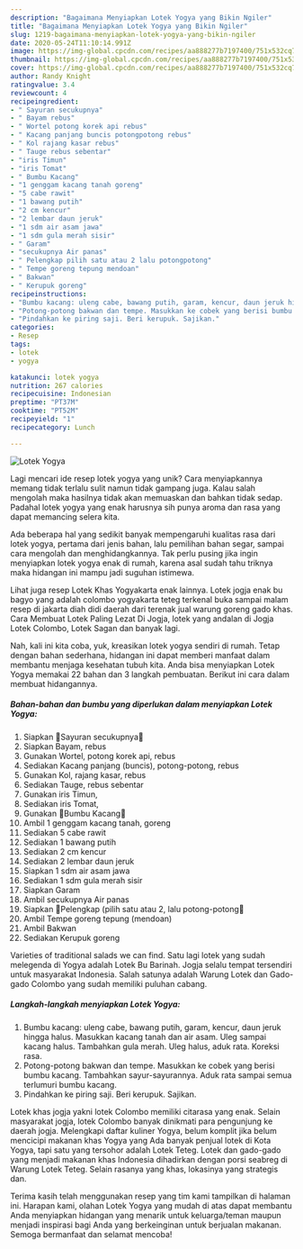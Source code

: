 ```yaml
---
description: "Bagaimana Menyiapkan Lotek Yogya yang Bikin Ngiler"
title: "Bagaimana Menyiapkan Lotek Yogya yang Bikin Ngiler"
slug: 1219-bagaimana-menyiapkan-lotek-yogya-yang-bikin-ngiler
date: 2020-05-24T11:10:14.991Z
image: https://img-global.cpcdn.com/recipes/aa888277b7197400/751x532cq70/lotek-yogya-foto-resep-utama.jpg
thumbnail: https://img-global.cpcdn.com/recipes/aa888277b7197400/751x532cq70/lotek-yogya-foto-resep-utama.jpg
cover: https://img-global.cpcdn.com/recipes/aa888277b7197400/751x532cq70/lotek-yogya-foto-resep-utama.jpg
author: Randy Knight
ratingvalue: 3.4
reviewcount: 4
recipeingredient:
- " Sayuran secukupnya"
- " Bayam rebus"
- " Wortel potong korek api rebus"
- " Kacang panjang buncis potongpotong rebus"
- " Kol rajang kasar rebus"
- " Tauge rebus sebentar"
- "iris Timun"
- "iris Tomat"
- " Bumbu Kacang"
- "1 genggam kacang tanah goreng"
- "5 cabe rawit"
- "1 bawang putih"
- "2 cm kencur"
- "2 lembar daun jeruk"
- "1 sdm air asam jawa"
- "1 sdm gula merah sisir"
- " Garam"
- "secukupnya Air panas"
- " Pelengkap pilih satu atau 2 lalu potongpotong"
- " Tempe goreng tepung mendoan"
- " Bakwan"
- " Kerupuk goreng"
recipeinstructions:
- "Bumbu kacang: uleng cabe, bawang putih, garam, kencur, daun jeruk hingga halus. Masukkan kacang tanah dan air asam. Uleg sampai kacang halus. Tambahkan gula merah. Uleg halus, aduk rata. Koreksi rasa."
- "Potong-potong bakwan dan tempe. Masukkan ke cobek yang berisi bumbu kacang. Tambahkan sayur-sayurannya. Aduk rata sampai semua terlumuri bumbu kacang."
- "Pindahkan ke piring saji. Beri kerupuk. Sajikan."
categories:
- Resep
tags:
- lotek
- yogya

katakunci: lotek yogya 
nutrition: 267 calories
recipecuisine: Indonesian
preptime: "PT37M"
cooktime: "PT52M"
recipeyield: "1"
recipecategory: Lunch

---
```



![Lotek Yogya](https://img-global.cpcdn.com/recipes/aa888277b7197400/751x532cq70/lotek-yogya-foto-resep-utama.jpg)

Lagi mencari ide resep lotek yogya yang unik? Cara menyiapkannya memang tidak terlalu sulit namun tidak gampang juga. Kalau salah mengolah maka hasilnya tidak akan memuaskan dan bahkan tidak sedap. Padahal lotek yogya yang enak harusnya sih punya aroma dan rasa yang dapat memancing selera kita.

Ada beberapa hal yang sedikit banyak mempengaruhi kualitas rasa dari lotek yogya, pertama dari jenis bahan, lalu pemilihan bahan segar, sampai cara mengolah dan menghidangkannya. Tak perlu pusing jika ingin menyiapkan lotek yogya enak di rumah, karena asal sudah tahu triknya maka hidangan ini mampu jadi suguhan istimewa.

Lihat juga resep Lotek Khas Yogyakarta enak lainnya. Lotek jogja enak bu bagyo yang adalah colombo yogyakarta teteg terkenal buka sampai malam resep di jakarta diah didi daerah dari terenak jual warung goreng gado khas. Cara Membuat Lotek Paling Lezat Di Jogja, lotek yang andalan di Jogja Lotek Colombo, Lotek Sagan dan banyak lagi.


Nah, kali ini kita coba, yuk, kreasikan lotek yogya sendiri di rumah. Tetap dengan bahan sederhana, hidangan ini dapat memberi manfaat dalam membantu menjaga kesehatan tubuh kita. Anda bisa menyiapkan Lotek Yogya memakai 22 bahan dan 3 langkah pembuatan. Berikut ini cara dalam membuat hidangannya.

<!--inarticleads1-->

##### Bahan-bahan dan bumbu yang diperlukan dalam menyiapkan Lotek Yogya:

1. Siapkan  🍎Sayuran secukupnya🍎
1. Siapkan  Bayam, rebus
1. Gunakan  Wortel, potong korek api, rebus
1. Sediakan  Kacang panjang (buncis), potong-potong, rebus
1. Gunakan  Kol, rajang kasar, rebus
1. Sediakan  Tauge, rebus sebentar
1. Gunakan iris Timun,
1. Sediakan iris Tomat,
1. Gunakan  🍎Bumbu Kacang🍎
1. Ambil 1 genggam kacang tanah, goreng
1. Sediakan 5 cabe rawit
1. Sediakan 1 bawang putih
1. Sediakan 2 cm kencur
1. Sediakan 2 lembar daun jeruk
1. Siapkan 1 sdm air asam jawa
1. Sediakan 1 sdm gula merah sisir
1. Siapkan  Garam
1. Ambil secukupnya Air panas
1. Siapkan  🍎Pelengkap (pilih satu atau 2, lalu potong-potong🍎
1. Ambil  Tempe goreng tepung (mendoan)
1. Ambil  Bakwan
1. Sediakan  Kerupuk goreng


Varieties of traditional salads we can find. Satu lagi lotek yang sudah melegenda di Yogya adalah Lotek Bu Barinah. Jogja selalu tempat tersendiri untuk masyarakat Indonesia. Salah satunya adalah Warung Lotek dan Gado-gado Colombo yang sudah memiliki puluhan cabang. 

<!--inarticleads2-->

##### Langkah-langkah menyiapkan Lotek Yogya:

1. Bumbu kacang: uleng cabe, bawang putih, garam, kencur, daun jeruk hingga halus. Masukkan kacang tanah dan air asam. Uleg sampai kacang halus. Tambahkan gula merah. Uleg halus, aduk rata. Koreksi rasa.
1. Potong-potong bakwan dan tempe. Masukkan ke cobek yang berisi bumbu kacang. Tambahkan sayur-sayurannya. Aduk rata sampai semua terlumuri bumbu kacang.
1. Pindahkan ke piring saji. Beri kerupuk. Sajikan.


Lotek khas jogja yakni lotek Colombo memiliki citarasa yang enak. Selain masyarakat jogja, lotek Colombo banyak dinikmati para pengunjung ke daerah jogja. Melengkapi daftar kuliner Yogya, belum komplit jika belum mencicipi makanan khas Yogya yang Ada banyak penjual lotek di Kota Yogya, tapi satu yang tersohor adalah Lotek Teteg. Lotek dan gado-gado yang menjadi makanan khas Indonesia dihadirkan dengan porsi seabreg di Warung Lotek Teteg. Selain rasanya yang khas, lokasinya yang strategis dan. 

Terima kasih telah menggunakan resep yang tim kami tampilkan di halaman ini. Harapan kami, olahan Lotek Yogya yang mudah di atas dapat membantu Anda menyiapkan hidangan yang menarik untuk keluarga/teman maupun menjadi inspirasi bagi Anda yang berkeinginan untuk berjualan makanan. Semoga bermanfaat dan selamat mencoba!
